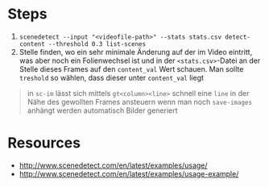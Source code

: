 # Steps
1. `scenedetect --input "<videofile-path>" --stats stats.csv detect-content --threshold 0.3 list-scenes`
2. Stelle finden, wo ein sehr minimale Änderung auf der im Video eintritt, was aber noch ein Folienwechsel ist und in der `<stats.csv>`-Datei an der Stelle dieses Frames auf den `content_val` Wert schauen. Man sollte `treshold` so wählen, dass dieser unter `content_val` liegt
> in `sc-im` lässt sich mittels `gt<column><line>` schnell eine `line` in der Nähe des gewollten Frames ansteuern
> wenn man noch `save-images` anhängt werden automatisch Bilder generiert

# Resources
- http://www.scenedetect.com/en/latest/examples/usage/
- http://www.scenedetect.com/en/latest/examples/usage-example/
